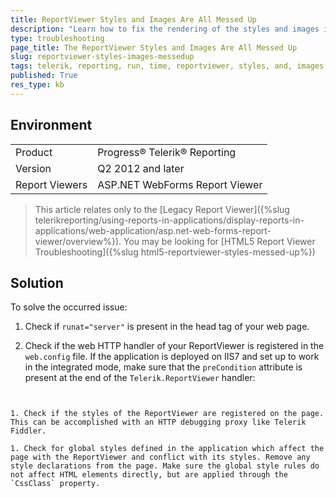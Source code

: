 ```yaml
---
title: ReportViewer Styles and Images Are All Messed Up
description: "Learn how to fix the rendering of the styles and images in the ReportViewer when working with Telerik Reporting."
type: troubleshooting
page_title: The ReportViewer Styles and Images Are All Messed Up
slug: reportviewer-styles-images-messedup
tags: telerik, reporting, run, time, reportviewer, styles, and, images, messed, up, rendering
published: True
res_type: kb
---
```


## Environment

<table>
	<tr>
		<td>Product</td>
		<td>Progress® Telerik® Reporting</td>
	</tr>
	<tr>
		<td>Version</td>
		<td>Q2 2012 and later</td>
	</tr>
   	<tr>
		<td>Report Viewers</td>
		<td>ASP.NET WebForms Report Viewer</td>
	</tr>
</table>

> This article relates only to the [Legacy Report Viewer]({%slug telerikreporting/using-reports-in-applications/display-reports-in-applications/web-application/asp.net-web-forms-report-viewer/overview%}). You may be looking for [HTML5 Report Viewer Troubleshooting]({%slug html5-reportviewer-styles-messed-up%})

## Solution  

To solve the occurred issue:

1. Check if `runat="server"` is present in the head tag of your web page.

1. Check if the web HTTP handler of your ReportViewer is registered in the `web.config` file. If the application is deployed on IIS7 and set up to work in the integrated mode, make sure that the `preCondition` attribute is present at the end of the `Telerik.ReportViewer` handler: 

    ````XML
<add
    name="Telerik.ReportViewer.axd_*"
    type="Telerik.ReportViewer.WebForms.HttpHandler, Telerik.ReportViewer.WebForms, Version=x.x.x.x, Culture=neutral, PublicKeyToken=a9d7983dfcc261be"
    path="Telerik.ReportViewer.axd" verb="*"
    preCondition="integratedMode"
/>
````

1. Check if the styles of the ReportViewer are registered on the page. This can be accomplished with an HTTP debugging proxy like Telerik Fiddler.

1. Check for global styles defined in the application which affect the page with the ReportViewer and conflict with its styles. Remove any style declarations from the page. Make sure the global style rules do not affect HTML elements directly, but are applied through the `CssClass` property.
